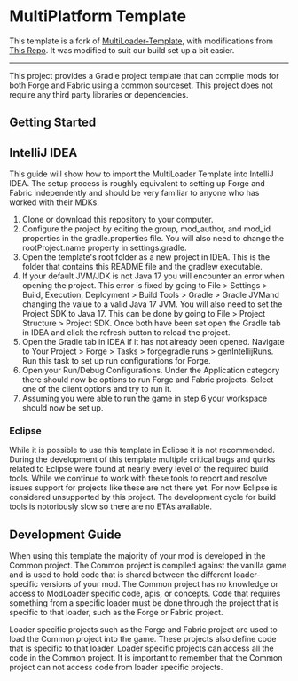 # MultiPlatform Template

This template is a fork of [MultiLoader-Template](https://github.com/jaredlll08/MultiLoader-Template/), with modifications from [This Repo](https://github.com/dodogang/MultiLoader-Template/).
It was modified to suit our build set up a bit easier.

---

This project provides a Gradle project template that can compile mods for both Forge and Fabric using a common sourceset. This project does not require any third party libraries or dependencies.

## Getting Started

## IntelliJ IDEA
This guide will show how to import the MultiLoader Template into IntelliJ IDEA. The setup process is roughly equivalent to setting up Forge and Fabric independently and should be very familiar to anyone who has worked with their MDKs.

1. Clone or download this repository to your computer.
2. Configure the project by editing the group, mod_author, and mod_id properties in the gradle.properties file. You will also need to change the rootProject.name property in settings.gradle.
3. Open the template's root folder as a new project in IDEA. This is the folder that contains this README file and the gradlew executable.
4. If your default JVM/JDK is not Java 17 you will encounter an error when opening the project. This error is fixed by going to File > Settings > Build, Execution, Deployment > Build Tools > Gradle > Gradle JVMand changing the value to a valid Java 17 JVM. You will also need to set the Project SDK to Java 17. This can be done by going to File > Project Structure > Project SDK. Once both have been set open the Gradle tab in IDEA and click the refresh button to reload the project.
5. Open the Gradle tab in IDEA if it has not already been opened. Navigate to Your Project > Forge > Tasks > forgegradle runs > genIntellijRuns. Run this task to set up run configurations for Forge.
6. Open your Run/Debug Configurations. Under the Application category there should now be options to run Forge and Fabric projects. Select one of the client options and try to run it.
7. Assuming you were able to run the game in step 6 your workspace should now be set up.


### Eclipse
While it is possible to use this template in Eclipse it is not recommended. During the development of this template multiple critical bugs and quirks related to Eclipse were found at nearly every level of the required build tools. While we continue to work with these tools to report and resolve issues support for projects like these are not there yet. For now Eclipse is considered unsupported by this project. The development cycle for build tools is notoriously slow so there are no ETAs available.

## Development Guide
When using this template the majority of your mod is developed in the Common project. The Common project is compiled against the vanilla game and is used to hold code that is shared between the different loader-specific versions of your mod. The Common project has no knowledge or access to ModLoader specific code, apis, or concepts. Code that requires something from a specific loader must be done through the project that is specific to that loader, such as the Forge or Fabric project.

Loader specific projects such as the Forge and Fabric project are used to load the Common project into the game. These projects also define code that is specific to that loader. Loader specific projects can access all the code in the Common project. It is important to remember that the Common project can not access code from loader specific projects.